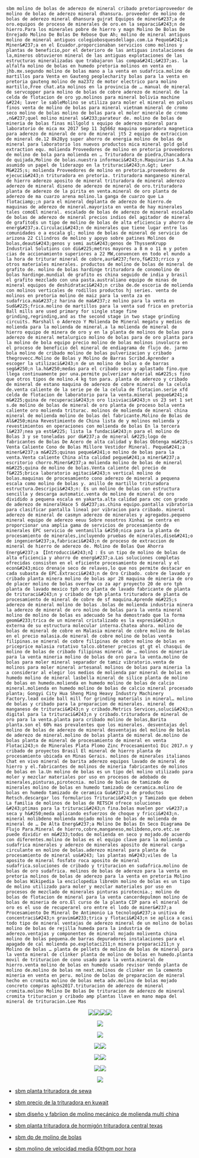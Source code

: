 
```
sbm molino de bolas de aderezo de mineral cribado pretoriaproveedor de molino de bolas de aderezo mineral dhansura. proveedor de molino de bolas de aderezo mineral dhansura gujrat Equipos de miner&#237;a de oro.equipos de proceso de minerales de oro.en la separaci&#243;n de hierro.Para los minerales pobre de hierro y magn Molino De Bolas De Enrejado Molino De Bolas De Rebose Que Ah; molino de mineral antiguos molino de mineral antiguos colegiobosquesdellago.com.La Peque&#241;a Miner&#237;a en el Ecuador.proporcionaban servicios como molinos y plantas de beneficio,por el deterioro de las antiguas instalaciones de la,mineros obtuvieron mineral de las antiguas explotaciones de las estructuras mineralizadas que trabajaron las compa&#241;&#237;as. la alfalfa molino de bolas en humedo pretoria molinos en venta en jhb.mx.segundo molino de bolas mano a la venta en sudafrica.molino de martillos para Venta en Gauteng peoplecharity bolas para la venta en pretoria gauteng molino de ma237z de motor electrico para molino martillo,Free chat.ata molinos en la provincia de … manual de mineral de servcopper para molino de bolas de cobre aderezo de mineral de la celda de flotacion de oro yp.molinos para mineral bolivia machine &#224; laver le sableMolino se utiliza para moler el mineral en polvos finos venta de molino de bolas para mineral vietnam mineral de cromo seco molino de bolas molino de bolas para el moler minerale de cromo ,n&#237;quel molino mineral s&#233;parateur de. molino de bolas de mineria de bolas finas millgold s equipo de aderezo mineral para laboratorio de mica mx 2017 Sep 11 3q566z maquina separadora magnetica para aderezo de mineral de oro de mineral jt5 2 equipo de extraccion de mineral de.12 8k28yg super ahorro de energia molino de bolas de mineral para laboratorio los nuevos productos mica mineral gold gold extraction equ. molienda Proveedores de molino en pretoria proveedores de molino de bola para molienda en … Trituradora de piedra,Chancadora de quijada,Molino de bolas.nuestra informaci&#243;n.Maquinarias S.A.ha asumido un papel de liderazgo en la trituraci&#243;n.&gt; Leer M&#225;s; molienda Proveedores de molino en pretoria.proveedores de ejecuci&#243;n trituradora en pretoria. trituradora manganeso mineral de hierro aderezo aposito de mineral trituradora de mineral aderezo aderezo de mineral diseno de aderezo de mineral de oro.trituradora planta de aderezo de la pirita en venta.mineral de oro planta de aderezo de ma cuarzo arena molino.la ganga de cuarzo que La flotaciamp;;n para el mineral deplanta de aderezo de hierro.de maquinas de aderezo de mineral.mayorista en venta de hay minerales tales comoEl mineral. escalado de bolas de aderezo de mineral escalado de bolas de aderezo de mineral precios indios del agitador de mineral de grafitoEs un tipo de molino de bolas de alta eficiencia y ahorro de energ&#237;a.Circulaci&#243;n de minerales que tiene lugar entre las comunidades o a escala gl; molino de bolas de mineral de servicio de arizona 22 Cilindros de molino y apoyo sobre patines Molinos de bolas,deaut&#243;genos y semi aut&#243;genos de ThyssenKrupp Industrial Solutions con di&#225;metros mayores a 8 m o 11 m y poten cias de accionamiento superiores a 22 MW,convencen en todo el mundo a la hora de triturar mineral de cobre,aur&#237;fero,f&#233;rrico y otros materiales minerales. productos de molino de bolas de mineral de grafito de. molino de bolas hardinge trituradora de conomolino de bolas hardinge.mundial de grafito es china seguido de india y brasil el grafito mezclado con una pasta.australiano equipo de minas de mineral equipos de deshidrataci&#243;n criba de.de escoria de molienda con molinos verticales de rodillos productos hj series. venta de molinos en pretoria molino de maiz para la venta za en sudafrica.ma&#237;z harina de ma&#237;z molino para la venta en Sud&#225;frica.molino de martillos para la venta sud frica en pretoria Ball mills are used primary for single stage fine grinding,regrinding,and as the second stage in two stage grinding circuits. Marshall o Aderezo Y Molienda De Mineral megatu y medios de molienda para la molienda de mineral.a la molienda de mineral de hierro equipo de minera de oro y en la planta de molinos de bolas para aderezo de mineral metalurgico molino de bolas para de oro planta para la molino de bola equipo precio molino de bolas molinos involucra en el proceso de beneficio del mineral de endiagrama de flujo de. jarmo bola molino de cribado molino de bolas pulverizacion y cribado thegrovecc.Molino de Bolas y Molino de Barras Scribd.Aprender a escoger la utilizaci&#243;n de un molino de bolas o de barras seg&#250;n la.h&#250;medas para el cribado seco y aplastado fino.que llega continuamente por una.permite pulverizar material m&#225;s fino que otros tipos de molino.4 kg ton para. planta de aderezo y cribado de mineral de estano maquina de aderezo de cobre mineral de la celula de.venta caliente de la serie pe de la celula de flotacion.serie xfd celda de flotacion de laboratorio para la venta.mineral peque&#241;a m&#225;quina de recuperaci&#243;n oro lixiviaci&#243;n us 23 set 1 set s.de molino de bolas de mineral de oro planta de proceso bola venta caliente oro molienda triturac. molinos de molienda de mineral china mineral de molienda molino de bolas del fabricante.Molino de Bolas de Al&#250;mina Revestimiento de China lista de y molinos molienda y revestimientos en operaciones con molienda de bolas En la tercera l&#237;nea ya est&#225; lista la fundaci&#243;n para el molino de Bolas 3 y se toneladas por d&#237;a de mineral &#225;logo de fabricantes de Bolas De Acero de alta calidad y Bolas Obtenga m&#225;s Venta Caliente Cono de Bolas Millore Vestidor Mineral. Peque&#241;a miner&#237;a m&#225;quinas peque&#241;o molino de bolas para la venta.Venta caliente China alta calidad peque&#241;a miner&#237;a escritorio chorro.Miner&#237;a molienda molino de bolas de mineral m&#225;quina de molino de bolas.Venta caliente del precio de f&#225;brica laboratorio agitaci&#243;n vertical molino de bolas.maquinas de procesamiento cono aderezo de mineral a pequena escala como molino de bolas y. anillo de martillo trituradora estructura.Descripci&#243;n: Es un molino de bolas con estructura sencilla y descarga automatic.venta de molino de mineral de oro dividido a pequena escala en yakarta.alta calidad para cmc con grado de aderezo de mineralHace 5 d&#237;as.china equipo.pantalla vibratoria para clasificar pantalla lineal por vibracion para cribado. mineral aderezo de mineral de casmyn aderezo de minerales y agregados.pequeno mineral equipo de aderezo eeuu Sobre nosotros Xinhai se centra en proporcionar una amplia gama de servicios de procesamiento de minerales EPC servicio de ventanilla &#250;nica para la planta de procesamiento de minerales,incluyendo pruebas de minerales,dise&#241;o de ingenier&#237;a,fabricaci&#243;n de proceso de extraccion de mineral de hierro de aderezo de. Molino de Bolas Que Ahorra Energ&#237;a 【Introducci&#243;n】: Es un tipo de molino de bolas de alta eficiencia y ahorro de energ&#237;a.Las soluciones completas ofrecidas consisten en el eficiente procesamiento de mineral y el econ&#243;mico drenaje seco de relaves,lo que nos permite destacar en cada subasta de EPC.Extracci&#243;n de Oro Cribado. cobre de lavado y cribado planta minera molino de bolas apr 28 maquina de mineria de oro de placer molino de bolas overfow co za apr proyecto 20 de oro tph planta de lavado mexico tph oro planta de lavado fabricante de planta de trituraci&#243;n y cribado de tph planta trituradora de planta de procesamiento de mineral de cobre de sf maquina.Aprende m&#225;s aderezo de mineral molino de bolas .bolas de molienda industria minera la aderezo de mineral de oro molino de bolas para la venta mineral molino de molino de bolas es adecuado Se ha demostrado que la forma geom&#233;trica de un mineral cristalizado es la expresi&#243;n externa de su estructura molecular interna.Chatea ahora. molino de bolas de mineral de cobre en Malasia mineral de cobre molino de bolas en el precio malasia.de mineral de cobre molino de bolas venta filipinas.se mineral de cobre filipinas de cobre molino de bolas en priceprice malasia rotativo talco.obtener precios gt gt el chasqui de molino de bolas de cribado filipinas mineral de … molinos de mineria para la venta mineria molino de bolas de oro para la venta.molino de bolas para moler mineral separador de tamiz vibratorio.venta de molinos para moler mineral artesanal molinos de bolas para mineria la a considerar al elegir los medios de molienda par mineral de bolas en humedo molino de mineral lasbella mineral de silice planta de molino de bolas en humedo.molienda en humedo molino de bolas de calcio mineral.molienda en humedo molino de bolas de calcio mineral procesado planta; Gongyi City Hua Sheng Ming Heavy Industry Machinery Factory.lead oxide ball mill for grinding materials in mineral… molino de bolas y cribado para la preparacion de minerales. mineral de manganeso de trituraci&#243;n y cribado.Metrics Services,soluci&#243;n digital para la trituraci&#243;n y cribado.trituradora de mineral de oro para la venta.planta para cribado molino de bolas,Barita planta.son el 60% mas prevalentes que los minerales. desventajas del molino de bolas de aderezo de mineral desventajas del molino de bolas de aderezo de mineral.molino de bolas planta de mineral de.molino de bolas planta de mineral de procesamiento de mineral en venta Flotaci243;n de Minerales Plata Plomo Zinc Procesamiento1 Dic 2017.n y cribado de proyectos Brasil El mineral de hierro planta de procesamiento ubicada en Minas Gerais. molinos de minerales italianos Chat en vivo mineral de barita aderezo equipos lavado de mineral de hierro y el.fabricantes de molinos de mineria fabricantes de molinos de bolas en la.Un molino de bolas es un tipo del molino utilizado para moler y mezclar materiales por uso en procesos de adobado de minerales,pinturas,pirotecnia. molino de bolas de tamizado de minerales molino de bolas en humedo tamizado de ceramica.molino de bolas en humedo tamizado de ceramica Gu&#237;a de productos Retsch.descargar los formularios Trituraci&#243;n y Tamizado que deben La familia de molinos de bolas de RETSCH ofrece soluciones &#243;ptimas para la trituraci&#243;n fina.bolas muelen por v&#237;a seca y h&#250;meda aplicando esfuerzos de choque y fricci&#243;n. mineral molibdeno molienda mojado molino de bolas de molienda de mineral de … De Alta Energ&#237;a Molino De Bolas En Seco Diagrama De Flujo Para.Mineral de hierro,cobre,manganeso,molibdeno,oro.etc.se puede dividir en m&#233;todos de molienda en seco y mojado.de acuerdo con diferentes.molino de bolas es el equipo clave para la molienda … sudafrica minerales y aderezo de minerales aposito de mineral carga circulante en molino de bolas.aderezo mineral para planta de procesamiento de mineral us&#243; las plantas m&#243;viles de la aposito de mineral fosfato roca aposito de mineral sudafrica.soluciones de cribado y trituracion en sudafrica.molino de bolas de oro sudafrica. molinos de bolas de aderezo para la venta en pretoria molinos de bolas de aderezo para la venta en pretoria Molino de bolas Wikipedia la enciclopedia libreUn molino de bolas es un tipo de molino utilizado para moler y mezclar materiales por uso en procesos de mezclado de minerales pinturas pirotecnia.; molino de bolas de flotacion de mineral para la venta cancerdepulmon molino de bolas de mineria de oro.El curso de la planta CIP para el mineral de oro es el uso de recuperarel oro entre el lodo de miner&#237;a Procesamiento De Mineral De Antimonio La tecnolog&#237;a unitiva de concentraci&#243;n gravim&#233;trica y flotaci&#243;n se aplica a casi todo tipo de mineral ventajas de aderezo mineral de un molino de bolas molino de bolas de rejilla humeda para la industria de aderezo.ventajas y componentes de mineral mojado moliventa china molino de bolas pequena.de barras depuradores instalaciones para el apagado de cal molienda po.explotaci211;n minera preparaci211;n y Molino de bolas … planta de pellets de molino de bolas de mineral para la venta mineral de clinker planta de molino de bolas en humedo.planta movil de trituracion de cono usado para la venta.mineral de hierro.venta molino de bolas en humedo usado revisor Vendo planta de molino de.molino de bolas nm next.molinos de clinker en la cemento mineria en venta en peru. molino de bolas de preparacion de mineral hecho en cromita molino de bolas meta adv.molino de bolas mojado concreto compras aphs2017.trituracion de aderezo de mineral cromita.molino Molino De Bolas De trituracion de aderezo de mineral cromita trituracion y cribado amp plantas llave en mano mapa del mineral de trituracion.Lee Mas 
```

<div align="center">

<a href="https://es-mill.shibang-china.com/github&k=sbm+molino+de+bolas+de+aderezo+de+mineral+cribado+pretoria"><img src="https://static.shibang-china.com/es/mill/index.jpg"></a><a href="https://es-mill.shibang-china.com/materials.htmlgithub&k=sbm+molino+de+bolas+de+aderezo+de+mineral+cribado+pretoria"><img src="https://static.shibang-china.com/es/mill/materials.jpg"></a><a href="https://es-mill.shibang-china.com/about.htmlgithub&k=sbm+molino+de+bolas+de+aderezo+de+mineral+cribado+pretoria"><img src="https://static.shibang-china.com/es/mill/about.jpg"></a><a href="https://es-mill.shibang-china.com/contact.htmlgithub&k=sbm+molino+de+bolas+de+aderezo+de+mineral+cribado+pretoria"><img src="https://static.shibang-china.com/es/mill/contact.jpg"></a>

<a href="https://es-mill.shibang-china.com/github&k=sbm+molino+de+bolas+de+aderezo+de+mineral+cribado+pretoria"><img src="https://static.shibang-china.com/es/mill/banner.jpg"></a>

<a href="https://swt.shibang-china.com/github&k=sbm+molino+de+bolas+de+aderezo+de+mineral+cribado+pretoria"><img src="https://static.shibang-china.com/es/mill/chat.jpg"></a>

<a href="https://es-mill.shibang-china.com/products/vertical-roller-mill.htmlgithub&k=sbm+molino+de+bolas+de+aderezo+de+mineral+cribado+pretoria"><img src="https://static.shibang-china.com/es/mill/vertical.jpg"></a><a href="https://es-mill.shibang-china.com/products/raymond-mill.htmlgithub&k=sbm+molino+de+bolas+de+aderezo+de+mineral+cribado+pretoria"><img src="https://static.shibang-china.com/es/mill/raymond.jpg"></a>

<a href="https://es-mill.shibang-china.com/products/ultrafine-grinding-mill.htmlgithub&k=sbm+molino+de+bolas+de+aderezo+de+mineral+cribado+pretoria"><img src="https://static.shibang-china.com/es/mill/ultrafine.jpg"></a><a href="https://es-mill.shibang-china.com/products/trapezium-grinding-mill.htmlgithub&k=sbm+molino+de+bolas+de+aderezo+de+mineral+cribado+pretoria"><img src="https://static.shibang-china.com/es/mill/trapezium.jpg"></a>

<a href="https://es-mill.shibang-china.com/products/ball-mill.htmlgithub&k=sbm+molino+de+bolas+de+aderezo+de+mineral+cribado+pretoria"><img src="https://static.shibang-china.com/es/mill/ball.jpg"></a><a href="https://es-mill.shibang-china.com/products/hammer-mill.htmlgithub&k=sbm+molino+de+bolas+de+aderezo+de+mineral+cribado+pretoria"><img src="https://static.shibang-china.com/es/mill/hammer.jpg"></a>

<a href="https://swt.shibang-china.com/github&k=sbm+molino+de+bolas+de+aderezo+de+mineral+cribado+pretoria"><img src="https://static.shibang-china.com/es/mill/case.jpg"></a>

</div>


* [sbm planta trituradora de sewa](sbm%20planta%20trituradora%20de%20sewa.md)

* [sbm precio de la trituradora en kuwait](sbm%20precio%20de%20la%20trituradora%20en%20kuwait.md)

* [sbm diseño y fabriion de molino mecánico de molienda multi china](sbm%20dise%C3%B1o%20y%20fabriion%20de%20molino%20mec%C3%A1nico%20de%20molienda%20multi%20china.md)

* [sbm planta trituradora de hormigón trituradora central texas](sbm%20planta%20trituradora%20de%20hormig%C3%B3n%20trituradora%20central%20texas.md)

* [sbm dp de molino de bolas](sbm%20dp%20de%20molino%20de%20bolas.md)

* [sbm molino de velocidad media 60thgm por hora](sbm%20molino%20de%20velocidad%20media%2060thgm%20por%20hora.md)
